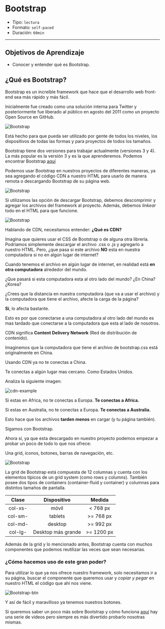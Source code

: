 # Bootstrap

- Tipo: `lectura`
- Formato: `self-paced`
- Duración: `60min`

***

## Objetivos de Aprendizaje

- Conocer y entender qué es Bootstrap.

## ¿Qué es Bootstrap?

Bootstrap es un increíble framework que hace que el desarrollo web front-end sea
más rápido y más fácil.

Inicialmente fue creado como una solución interna para Twitter y posteriormente
fue liberado al público en agosto del 2011 como un proyecto Open Source en
GitHub.

![Bootstrap](https://cdn-images-1.medium.com/max/800/1*aJ_JLvfVyiQj5iYryIulhw.jpeg)

Está hecho para que pueda ser utilizado por gente de todos los niveles, los
dispositivos de todas las formas y para proyectos de todos los tamaños.

Bootstrap tiene dos versiones para trabajar actualmente (versiones 3 y 4). La
más popular es la versión 3 y es la que aprenderemos. Podemos encontrar
Bootstrap [aquí](https://getbootstrap.com/docs/3.3/)

Podemos usar Bootstrap en nuestros proyectos de diferentes maneras, ya sea
agregando el código CDN a nuestro HTML para usarlo de manera remota o
descargando Bootstrap de su página web.

![Bootstrap](https://raw.githubusercontent.com/Laboratoria/curricula-js/c6232fc0a639688fc216c72d17e325a588abae9d/04-social-network/01-css-frameworks/02-bootstrap/bcdn.png)

Si utilizamos las opción de descargar Bootstrap, debemos descomprimir y agregar
los archivos del framework al proyecto. Además, debemos *linkear* todo en el
HTML para que funcione.

![Bootstrap](https://cdn-images-1.medium.com/max/800/0*NuuR2bjpZck1wC6g.)

Hablando de CDN, necesitamos entender: __¿Qué es CDN?__

Imagina que quieres usar el CSS de Bootstrap o de alguna otra librería.
Podríamos simplemente descargar el archivo .css o .js y agregarlo a nuestro
HTML. Pero, ¿que pasa si este archivo __NO__ esta en nuestra computadora si no
en algún lugar de internet?

Cuando tenemos el archivo en algún lugar de internet, en realidad está __en otra
computadora__ alrededor del mundo.

¿Que pasará si esta computadora esta al otro lado del mundo? ¿En China? ¿Korea?

¿Crees que la distancia en nuestra computadora (que va a usar el archivo)
y la computadora que tiene el archivo, afecte la carga de la página?

__Si__, lo afecta bastante.

Esto es por que conectarse a una computadora al otro lado del mundo es
 mas tardado que conectarse a la computadora que esta al lado de
 nosotros.

CDN significa __Content Delivery Network__ (Red de distribución de contenido).

Imaginemos que la computadora que tiene el archivo de bootstrap.css está
originalmente en China.

Usando CDN ya no te conectas a China.

Te conectas a algún lugar mas cercano. Como Estados Unidos.

Analiza la siguiente imagen:

![cdn-example](http://ba-devlab.com/wp-content/uploads/2016/04/cdn.png)

Si estas en Africa, no te conectas a Europa. __Te conectas a Africa.__

Si estas en Australia, no te conectas a Europa. __Te conectas a Australia.__

Esto hace que los archivos __tarden menos__ en cargar (y tu página también).

Sigamos con Bootstrap.

Ahora sí, ya que esta descargado en nuestro proyecto podemos empezar a probar un
poco de todo lo que nos ofrece:

Una grid, íconos, botones, barras de navegación, etc.

![Bootstrap](http://www.boss-development.biz/sites/default/files/bootstrap-02.png)

La grid de Bootstrap está compuesta de 12 columnas y cuenta con los elementos
típicos de un grid system (como rows y columns). También posee dos tipos de
containers (container-fluid y container) y columnas para distintos tamaños de
pantalla.

| Clase | Dispositivo | Medida |
| :-------: | :------: | :-----: |
| col-xs-   | móvil    | < 768 px  |
| col-sm-   | tablets  | >= 768 px|
| col-md-   | desktop  | >= 992 px |
| col-lg-   | Desktop más grande| >= 1200 px |

Además de la grid y lo mencionado antes, Bootstrap cuenta con muchos componentes
que podemos reutilizar las veces que sean necesarias.

### ¿Cómo hacemos uso de este gran poder?

Para utilizar lo que ya nos ofrece nuestro framework, solo necesitamos ir a su
página, buscar el componente que queremos usar y *copiar y pegar* en nuestro
HTML el código que ahí nos viene.

![Bootstrap-btn](https://raw.githubusercontent.com/Laboratoria/curricula-js/f659ee55eeb322341c314d7d080bb22468e9a576/04-social-network/01-css-frameworks/02-bootstrap/btn-example.PNG)

Y así de fácil y maravilloso ya tenemos nuestros botones.

Si queremos saber un poco más sobre Bootstrap y cómo funciona [aquí](https://www.youtube.com/playlist?list=PLhSj3UTs2_yWTKvu1Aq3xUhzIJNBZ3MFW)
hay una serie de videos pero siempre es más divertido probarlo nosotras mismas.
